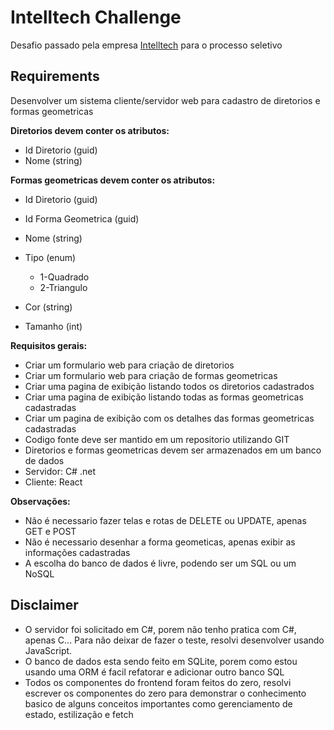 # Intelltech Challenge

Desafio passado pela empresa [Intelltech](https://intelltech.com.br/) para o processo seletivo

## Requirements

Desenvolver um sistema cliente/servidor web para cadastro de diretorios e formas geometricas

**Diretorios devem conter os atributos:**

- Id Diretorio (guid)
- Nome (string)

**Formas geometricas devem conter os atributos:**

- Id Diretorio (guid)
- Id Forma Geometrica (guid)
- Nome (string)
- Tipo (enum)

  - 1-Quadrado
  - 2-Triangulo

- Cor (string)
- Tamanho (int)

**Requisitos gerais:**

- Criar um formulario web para criação de diretorios
- Criar um formulario web para criação de formas geometricas
- Criar uma pagina de exibição listando todos os diretorios cadastrados
- Criar uma pagina de exibição listando todas as formas geometricas cadastradas
- Criar um pagina de exibição com os detalhes das formas geometricas cadastradas
- Codigo fonte deve ser mantido em um repositorio utilizando GIT
- Diretorios e formas geometricas devem ser armazenados em um banco de dados
- Servidor: C# .net
- Cliente: React

**Observações:**

- Não é necessario fazer telas e rotas de DELETE ou UPDATE, apenas GET e POST
- Não é necessario desenhar a forma geometicas, apenas exibir as informações cadastradas
- A escolha do banco de dados é livre, podendo ser um SQL ou um NoSQL

## Disclaimer

- O servidor foi solicitado em C#, porem não tenho pratica com C#, apenas C... Para não deixar de fazer o teste, resolvi desenvolver usando JavaScript.
- O banco de dados esta sendo feito em SQLite, porem como estou usando uma ORM é facil refatorar e adicionar outro banco SQL
- Todos os componentes do frontend foram feitos do zero, resolvi escrever os componentes do zero para demonstrar o conhecimento basico de alguns conceitos importantes como gerenciamento de estado,
  estilização e fetch

